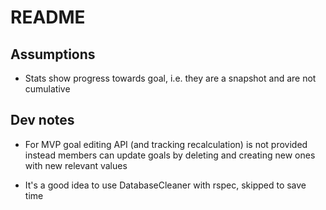 # README

## Assumptions

* Stats show progress towards goal, i.e. they are a snapshot and are not cumulative

## Dev notes

* For MVP goal editing API (and tracking recalculation) is not provided
  instead members can update goals by deleting and creating new ones with 
  new relevant values

* It's a good idea to use DatabaseCleaner with rspec, skipped to save time